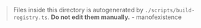 > Files inside this directory is autogenerated by `./scripts/build-registry.ts`. **Do not edit them manually.** - manofexistence
